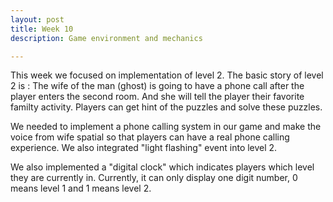 ```yaml
---
layout: post
title: Week 10
description: Game environment and mechanics

---
```


This week we focused on implementation of level 2. The basic story of level 2 is : The wife of the man (ghost) is going to have a phone call after the player enters the second room. And she will tell the player their favorite familty activity. Players can get hint of the puzzles and solve these puzzles. 

We needed to implement a phone calling system in our game and make the voice from wife spatial so that players can have a real phone calling experience. We also integrated "light flashing" event into level 2.

We also implemented a "digital clock" which indicates players which level they are currently in. Currently, it can only display one digit number, 0 means level 1 and 1 means level 2.